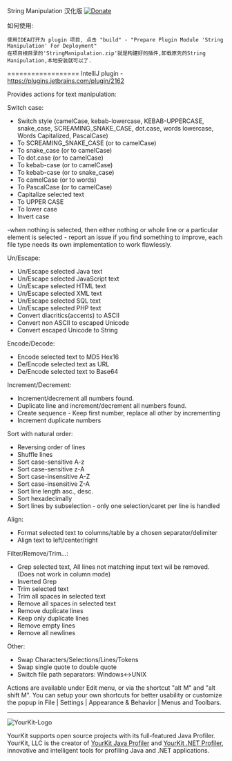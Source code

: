 String Manipulation 汉化版 [![Donate][badge-paypal-img]][badge-paypal]

如何使用:
    
    使用IDEA打开为 plugin 项目, 点击 "build" - "Prepare Plugin Module 'String Manipulation' For Deployment"
    在项目根目录的'StringManipulation.zip'就是构建好的插件,卸载原先的String Manipulation,本地安装就可以了.

==================
IntelliJ plugin - https://plugins.jetbrains.com/plugin/2162 



Provides actions for text manipulation:

<p>
    <p>
        Switch case:
        <ul>
            <li>Switch style (camelCase, kebab-lowercase, KEBAB-UPPERCASE, snake_case, SCREAMING_SNAKE_CASE, dot.case,
                words lowercase, Words Capitalized, PascalCase)
            </li>
            <li>To SCREAMING_SNAKE_CASE (or to camelCase)</li>
            <li>To snake_case (or to camelCase)</li>
            <li>To dot.case (or to camelCase)</li>
            <li>To kebab-case (or to camelCase)</li>
            <li>To kebab-case (or to snake_case)</li>
            <li>To camelCase (or to words)</li>
            <li>To PascalCase (or to camelCase)</li>
            <li>Capitalize selected text</li>
            <li>To UPPER CASE</li>
            <li>To lower case</li>
            <li>Invert case</li>
        </ul>
        -when nothing is selected, then either nothing or whole line or a particular element is selected - report an issue if you find something to improve, each file type needs its own implementation to work flawlessly.</li>
    </p>
    <p>
        Un/Escape:
        <ul>
            <li>Un/Escape selected Java text</li>
            <li>Un/Escape selected JavaScript text</li>
            <li>Un/Escape selected HTML text</li>
            <li>Un/Escape selected XML text</li>
            <li>Un/Escape selected SQL text</li>
            <li>Un/Escape selected PHP text</li>
            <li>Convert diacritics(accents) to ASCII</li>
            <li>Convert non ASCII to escaped Unicode</li>
            <li>Convert escaped Unicode to String</li>
        </ul>
    </p>
    <p>
        Encode/Decode:
        <ul>
            <li>Encode selected text to MD5 Hex16</li>
            <li>De/Encode selected text as URL</li>
            <li>De/Encode selected text to Base64</li>
        </ul>
    </p>
    <p>
        Increment/Decrement:
        <ul>
            <li>Increment/decrement all numbers found.</li>
            <li>Duplicate line and increment/decrement all numbers found.</li>	
            <li>Create sequence - Keep first number, replace all other by incrementing</li>	
            <li>Increment duplicate numbers</li>	
        </ul>
    </p>
    <p>
        Sort with natural order:
        <ul>
            <li>Reversing order of lines</li>
            <li>Shuffle lines</li>
            <li>Sort case-sensitive A-z</li>
            <li>Sort case-sensitive z-A</li>
            <li>Sort case-insensitive A-Z</li>
            <li>Sort case-insensitive Z-A</li>
            <li>Sort line length asc., desc.</li>
            <li>Sort hexadecimally</li>
            <li>Sort lines by subselection - only one selection/caret per line is handled</li>
        </ul>
    </p>
    <p>
        Align:
        <ul>
            <li>Format selected text to columns/table by a chosen separator/delimiter</li>
            <li>Align text to left/center/right</li>
        </ul>
    </p>
    <p>
        Filter/Remove/Trim...:
        <ul>
            <li>Grep selected text, All lines not matching input text wil be removed.
                (Does not work in column mode)
            </li>
            <li>Inverted Grep</li>
            <li>Trim selected text</li>
            <li>Trim all spaces in selected text</li>
            <li>Remove all spaces in selected text</li>
            <li>Remove duplicate lines</li>
            <li>Keep only duplicate lines</li>
            <li>Remove empty lines</li>
            <li>Remove all newlines</li>
        </ul>
    </p>
    <p>
        Other:
        <ul>
            <li>Swap Characters/Selections/Lines/Tokens</li>
            <li>Swap single quote to double quote</li>
            <li>Switch file path separators: Windows&lt;-&gt;UNIX</li>
        </ul>
    </p>
    <p>Actions are available under Edit menu, or via the shortcut "alt M" and "alt shift M".
        You can setup your own shortcuts for better usability or customize the popup in File | Settings | Appearance & Behavior | Menus and Toolbars.
    </p>
</p>



------
![YourKit-Logo](https://www.yourkit.com/images/yklogo.png)

YourKit supports open source projects with its full-featured Java Profiler.
YourKit, LLC is the creator of [YourKit Java Profiler](https://www.yourkit.com/java/profiler/)
and [YourKit .NET Profiler](https://www.yourkit.com/.net/profiler/),
innovative and intelligent tools for profiling Java and .NET applications.


[badge-paypal-img]:       https://img.shields.io/badge/donate-paypal-green.svg
[badge-paypal]:           https://www.paypal.com/cgi-bin/webscr?cmd=_donations&business=75YN7U7H7D7XU&lc=CZ&item_name=String%20Manipulation%20%2d%20IntelliJ%20plugin%20%2d%20Donation&currency_code=USD&bn=PP%2dDonationsBF%3abtn_donateCC_LG%2egif%3aNonHostedGuest
